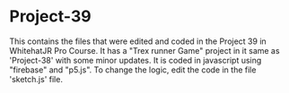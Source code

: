 # Project-39
This contains the files that were edited and coded in the Project 39 in WhitehatJR Pro Course. It has a "Trex runner Game" project in it same as 'Project-38' with some minor updates. It is coded in javascript using "firebase" and "p5.js". To change the logic, edit the code in the file 'sketch.js' file.
